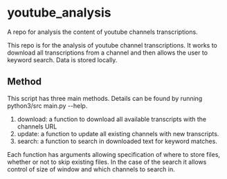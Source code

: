 # youtube_analysis
A repo for analysis the content of youtube channels transcriptions.

This repo is for the analysis of youtube channel transcriptions. It works to download all transcriptions from a channel and then allows the user to keyword search. Data is stored locally.

## Method

This script has three main methods. Details can be found by running python3/src main.py --help.

1. download: a function to download all available transcripts with the channels URL
2. update: a function to update all existing channels with new transcripts.
3. search: a function to search in downloaded text for keyword matches.

Each function has arguments allowing specification of where to store files, whether or not to skip existing files. In the case of the search it allows control of size of window and which channels to search in.
